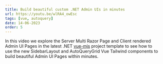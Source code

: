 ```yaml
---
title: Build beautiful custom .NET Admin UIs in minutes
url: https://youtu.be/wlRA4_owEsc
tags: [vue, autoquery]
date: 14-06-2023
order: 5
---
```


In this video we explore the Server Multi Razor Page and Client rendered Admin UI Pages in the latest .NET
[vue-mjs](https://vue-mjs.web-templates.io) project template to see how to use the new SidebarLayout and AutoQueryGrid
Vue Tailwind components to build beautiful Admin UI Pages within minutes.